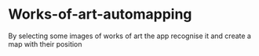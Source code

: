 # Works-of-art-automapping
By selecting some images of works of art the app recognise it and create a map with their position
